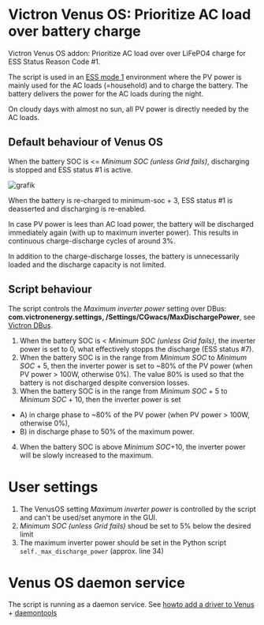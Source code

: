 # Victron Venus OS: Prioritize AC load over battery charge
Victron Venus OS addon: Prioritize AC load over over LiFePO4 charge for ESS Status Reason Code #1.

The script is used in an [ESS mode 1](https://www.victronenergy.com/live/ess:ess_mode_2_and_3) environment where the PV power is mainly used for the AC loads (=household) and to charge the battery. The battery delivers the power for the AC loads during the night.

On cloudy days with almost no sun, all PV power is directly needed by the AC loads.

## Default behaviour of Venus OS
When the battery SOC is <= *Minimum SOC (unless Grid fails)*, discharging is stopped and ESS status #1 is active.

![grafik](https://user-images.githubusercontent.com/95424140/153350133-3eb52bd4-718a-4ce0-a0ea-916810f8edb7.png)

When the battery is re-charged to minimum-soc + 3, ESS status #1 is deasserted and discharging is re-enabled.

In case PV power is lees than AC load power, the battery will be discharged immediately again (with up to maximum inverter power). This results in continuous charge-discharge cycles of around 3%.

In addition to the charge-discharge losses, the battery is unnecessarily loaded and the discharge capacity is not limited.

## Script behaviour
The script controls the *Maximum inverter power* setting over DBus: **com.victronenergy.settings, /Settings/CGwacs/MaxDischargePower**, see [Victron DBus](https://github.com/victronenergy/venus/wiki/dbus).
1. When the battery SOC is < *Minimum SOC (unless Grid fails)*, the inverter power is set to 0, what effectively stopps the discharge (ESS status #7).
2. When the battery SOC is in the range from *Minimum SOC* to *Minimum SOC* + 5, then the inverter power is set to ~80% of the PV power (when PV power > 100W, otherwise 0%). The value 80% is used so that the battery is not discharged despite conversion losses.
3. When the battery SOC is in the range from *Minimum SOC* + 5 to *Minimum SOC* + 10, then the inverter power is set 
 - A) in charge phase to ~80% of the PV power (when PV power > 100W, otherwise 0%),
 - B) in discharge phase to 50% of the maximum power.
4. When the battery SOC is above *Minimum SOC*+10, the inverter power will be slowly increased to the maximum.


# User settings
1. The VenusOS setting *Maximum inverter power* is controlled by the script and can't be used/set anymore in the GUI.
2. *Minimum SOC (unless Grid fails)* shoud be set to 5% below the desired limit
3. The maximum inverter power should be set in the Python script `self._max_discharge_power` (approx. line 34)


# Venus OS daemon service
The script is running as a daemon service. 
See [howto add a driver to Venus](https://github.com/victronenergy/venus/wiki/howto-add-a-driver-to-Venus#3-installing-a-driver) + [daemontools](https://cr.yp.to/daemontools.html)
